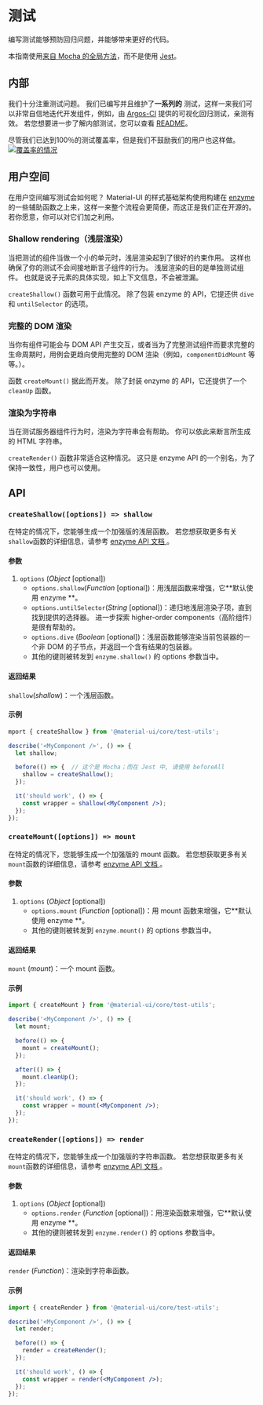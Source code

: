 # 测试

<p class="description">编写测试能够预防回归问题，并能够带来更好的代码。</p>

本指南使用[来自 Mocha 的全局方法](https://mochajs.org/api/global.html)，而不是使用 [Jest](https://jestjs.io/docs/en/api)。

## 内部

我们十分注重测试问题。 我们已编写并且维护了**一系列的** 测试，这样一来我们可以非常自信地迭代开发组件，例如，由 [Argos-CI](https://www.argos-ci.com/mui-org/material-ui) 提供的可视化回归测试，亲测有效。 若您想要进一步了解内部测试，您可以查看 [README](https://github.com/mui-org/material-ui/blob/master/test/README.md)。

尽管我们已达到100％的测试覆盖率，但是我们不鼓励我们的用户也这样做。 [![覆盖率的情况](https://img.shields.io/codecov/c/github/mui-org/material-ui/master.svg)](https://codecov.io/gh/mui-org/material-ui/branch/master)

## 用户空间

在用户空间编写测试会如何呢？ Material-UI 的样式基础架构使用构建在 [enzyme](https://github.com/airbnb/enzyme) 的一些辅助函数之上来，这样一来整个流程会更简便，而这正是我们正在开源的。 若你愿意，你可以对它们加之利用。

### Shallow rendering（浅层渲染）

当把测试的组件当做一个小的单元时，浅层渲染起到了很好的约束作用。 这样也确保了你的测试不会间接地断言子组件的行为。 浅层渲染的目的是单独测试组件。 也就是说子元素的具体实现，如上下文信息，不会被泄漏。

`createShallow()` 函数可用于此情况。 除了包装 enzyme 的 API，它提还供 `dive` 和 `untilSelector` 的选项。

### 完整的 DOM 渲染

当你有组件可能会与 DOM API 产生交互，或者当为了完整测试组件而要求完整的生命周期时，用例会更趋向使用完整的 DOM 渲染（例如，`componentDidMount` 等等。）。

函数 `createMount()` 据此而开发。 除了封装 enzyme 的 API，它还提供了一个 `cleanUp` 函数。

### 渲染为字符串

当在测试服务器组件行为时，渲染为字符串会有帮助。 你可以依此来断言所生成的 HTML 字符串。

`createRender()` 函数非常适合这种情况。 这只是 enzyme API 的一个别名，为了保持一致性，用户也可以使用。

## API

### `createShallow([options]) => shallow`

在特定的情况下，您能够生成一个加强版的浅层函数。 若您想获取更多有关 `shallow`函数的详细信息，请参考 [enzyme API 文档 ](https://airbnb.io/enzyme/docs/api/shallow.html)。

#### 参数

1. `options` (*Object* [optional]) 
    - `options.shallow`(*Function* [optional])：用浅层函数来增强，它**默认使用 enzyme **。
    - `options.untilSelector`(*String* [optional])：递归地浅层渲染子项，直到找到提供的选择器。 进一步探索 higher-order components（高阶组件）是很有帮助的。
    - `options.dive` (*Boolean* [optional])：浅层函数能够渲染当前包装器的一个非 DOM 的子节点，并返回一个含有结果的包装器。
    - 其他的键则被转发到 `enzyme.shallow()` 的 options 参数当中。

#### 返回结果

`shallow`(*shallow*)：一个浅层函数。

#### 示例

```jsx
mport { createShallow } from '@material-ui/core/test-utils';

describe('<MyComponent />', () => {
  let shallow;

  before(() => {  // 这个是 Mocha；而在 Jest 中, 请使用 beforeAll
    shallow = createShallow();
  });

  it('should work', () => {
    const wrapper = shallow(<MyComponent />);
  });
});
```

### `createMount([options]) => mount`

在特定的情况下，您能够生成一个加强版的 mount 函数。 若您想获取更多有关 ` mount `函数的详细信息，请参考 [enzyme API 文档 ](https://airbnb.io/enzyme/docs/api/mount.html)。

#### 参数

1. `options` (*Object* [optional]) 
    - `options.mount` (*Function* [optional])：用 mount 函数来增强，它**默认使用 enzyme **。
    - 其他的键则被转发到 `enzyme.mount()` 的 options 参数当中。

#### 返回结果

`mount` (*mount*)：一个 mount 函数。

#### 示例

```jsx
import { createMount } from '@material-ui/core/test-utils';

describe('<MyComponent />', () => {
  let mount;

  before(() => {
    mount = createMount();
  });

  after(() => {
    mount.cleanUp();
  });

  it('should work', () => {
    const wrapper = mount(<MyComponent />);
  });
});
```

### `createRender([options]) => render`

在特定的情况下，您能够生成一个加强版的字符串函数。 若您想获取更多有关 ` mount `函数的详细信息，请参考 [enzyme API 文档 ](https://airbnb.io/enzyme/docs/api/render.html)。

#### 参数

1. `options` (*Object* [optional]) 
    - `options.render` (*Function* [optional])：用渲染函数来增强，它**默认使用 enzyme **。
    - 其他的键则被转发到 `enzyme.render()` 的 options 参数当中。

#### 返回结果

`render` (*Function*)：渲染到字符串函数。

#### 示例

```jsx
import { createRender } from '@material-ui/core/test-utils';

describe('<MyComponent />', () => {
  let render;

  before(() => {
    render = createRender();
  });

  it('should work', () => {
    const wrapper = render(<MyComponent />);
  });
});
```